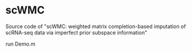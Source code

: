 # scWMC
Source code of "scWMC: weighted matrix completion-based imputation of scRNA-seq data via imperfect prior subspace information"

run Demo.m
